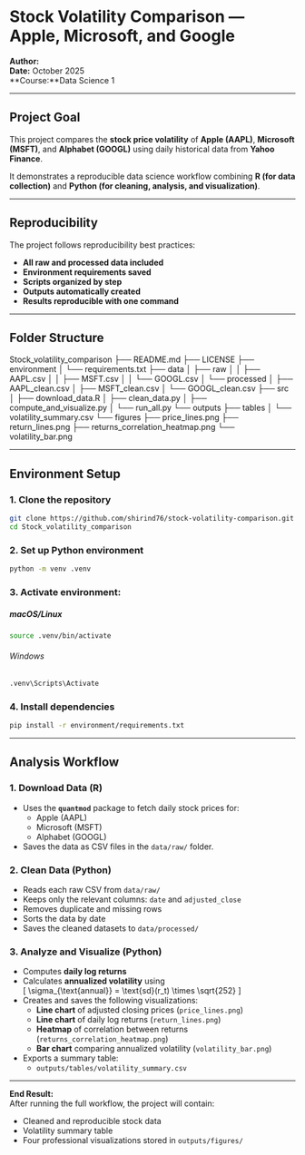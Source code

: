 #  Stock Volatility Comparison — Apple, Microsoft, and Google

**Author:** <Shirin Dehghannezhad>  
**Date:** October 2025  
**Course:**Data Science 1

---

##  Project Goal

This project compares the **stock price volatility** of **Apple (AAPL)**, **Microsoft (MSFT)**, and **Alphabet (GOOGL)** using daily historical data from **Yahoo Finance**.

It demonstrates a reproducible data science workflow combining **R (for data collection)** and **Python (for cleaning, analysis, and visualization)**.

---

##  Reproducibility

The project follows reproducibility best practices:
- **All raw and processed data included**
- **Environment requirements saved**
- **Scripts organized by step**
- **Outputs automatically created**
- **Results reproducible with one command**

---

## Folder Structure

Stock_volatility_comparison
├── README.md
├── LICENSE
├── environment
│   └── requirements.txt
├── data
│   ├── raw
│   │   ├── AAPL.csv
│   │   ├── MSFT.csv
│   │   └── GOOGL.csv
│   └── processed
│       ├── AAPL_clean.csv
│       ├── MSFT_clean.csv
│       └── GOOGL_clean.csv
├── src
│   ├── download_data.R
│   ├── clean_data.py
│   ├── compute_and_visualize.py
│   └── run_all.py
└── outputs
    ├── tables
    │   └── volatility_summary.csv
    └── figures
        ├── price_lines.png
        ├── return_lines.png
        ├── returns_correlation_heatmap.png
        └── volatility_bar.png



---

##  Environment Setup

###  1. Clone the repository
```bash
git clone https://github.com/shirind76/stock-volatility-comparison.git
cd Stock_volatility_comparison
```
### 2. Set up Python environment
``` bash
python -m venv .venv
```
### 3. Activate environment:
##### macOS/Linux
``` bash 
source .venv/bin/activate 
```
###### Windows
```bash
.venv\Scripts\Activate
```
### 4. Install dependencies
```bash 
pip install -r environment/requirements.txt
```
---
## Analysis Workflow

###   1. Download Data (R)
- Uses the **`quantmod`** package to fetch daily stock prices for:
  - Apple (AAPL)
  - Microsoft (MSFT)
  - Alphabet (GOOGL)
- Saves the data as CSV files in the `data/raw/` folder.

###   2. Clean Data (Python)
- Reads each raw CSV from `data/raw/`
- Keeps only the relevant columns: `date` and `adjusted_close`
- Removes duplicate and missing rows
- Sorts the data by date
- Saves the cleaned datasets to `data/processed/`

###  3. Analyze and Visualize (Python)
- Computes **daily log returns**
- Calculates **annualized volatility** using  
  \[
  \sigma_{\text{annual}} = \text{sd}(r_t) \times \sqrt{252}
  \]
- Creates and saves the following visualizations:
  - **Line chart** of adjusted closing prices (`price_lines.png`)
  - **Line chart** of daily log returns (`return_lines.png`)
  - **Heatmap** of correlation between returns (`returns_correlation_heatmap.png`)
  -  **Bar chart** comparing annualized volatility (`volatility_bar.png`)
- Exports a summary table:
  - `outputs/tables/volatility_summary.csv`

---

 **End Result:**  
After running the full workflow, the project will contain:
- Cleaned and reproducible stock data  
- Volatility summary table  
- Four professional visualizations stored in `outputs/figures/`  


